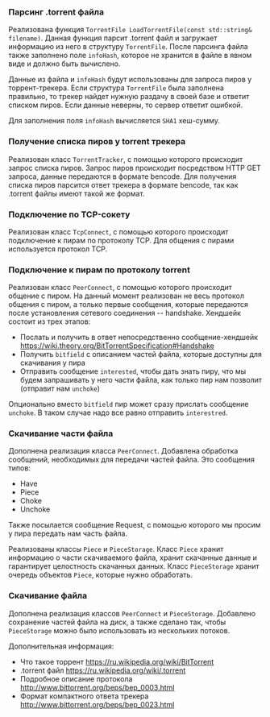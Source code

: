 ### Парсинг .torrent файла

Реализована функция `TorrentFile LoadTorrentFile(const std::string& filename)`.
Данная функция парсит .torrent файл и загружает информацию из него в структуру `TorrentFile`.
После парсинга файла также заполнено поле `infoHash`, которое не хранится в файле в явном виде и должно быть вычислено.

Данные из файла и `infoHash` будут использованы для запроса пиров у торрент-трекера. Если структура `TorrentFile`
была заполнена правильно, то трекер найдет нужную раздачу в своей базе и ответит списком пиров.
Если данные неверны, то сервер ответит ошибкой.

Для заполнения поля `infoHash` вычисляется `SHA1` хеш-сумму.


### Получение списка пиров у torrent трекера

Реализован класс `TorrentTracker`, с помощью которого происходит запрос списка пиров.
Запрос пиров происходит посредством HTTP GET запроса, данные передаются в формате bencode.
Для получения списка пиров парсится ответ трекера в формате bencode, так как .torrent файлы имеют такой же формат.

### Подключение по TCP-сокету

Реализован класс `TcpConnect`, с помощью которого происходит подключение к пирам по протоколу TCP.
Для общения с пирами используется протокол TCP.

### Подключение к пирам по протоколу torrent

Реализован класс `PeerConnect`, с помощью которого происходит общение с пиром.
На данный момент реализован не весь протокол общения с пиром, а только первые сообщения, которые передаются
после установления сетевого соединения -- handshake.
Хендшейк состоит из трех этапов:
- Послать и получить в ответ непосредственно сообщение-хендшейк https://wiki.theory.org/BitTorrentSpecification#Handshake
- Получить `bitfield` с описанием частей файла, которые доступны для скачивания у пира
- Отправить сообщение `interested`, чтобы дать знать пиру, что мы будем запрашивать у него части файла, как только пир нам позволит (отправит нам `unchoke`)
 
Опционально вместо `bitfield` пир может сразу прислать сообщение `unchoke`.
В таком случае надо все равно отправить `interestred`.

### Скачивание части файла

Дополнена реализация класса `PeerConnect`.
Добавлена обработка сообщений, необходимых для передачи частей файла.
Это сообщения типов:
- Have
- Piece
- Choke
- Unchoke

Также посылается сообщение Request, с помощью которого мы просим у пира передать нам часть файла.

Реализованы классы `Piece` и `PieceStorage`.
Класс `Piece` хранит информацию о части скачиваемого файла, хранит скачанные данные и гарантирует целостность скачанных данных.
Класс `PieceStorage` хранит очередь объектов `Piece`, которые нужно обработать.

### Скачивание файла

Дополнена реализация классов `PeerConnect` и `PieceStorage`.
Добавлено сохранение частей файла на диск, а также сделано так, чтобы `PieceStorage` можно было использовать
из нескольких потоков.

Дополнительная информация:
- Что такое торрент https://ru.wikipedia.org/wiki/BitTorrent
- .torrent файл https://ru.wikipedia.org/wiki/.torrent
- Подробное описание протокола http://www.bittorrent.org/beps/bep_0003.html
- Формат компактного ответа трекера http://www.bittorrent.org/beps/bep_0023.html
